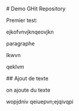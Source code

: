 \# Demo GHit Repository



Premier test:

ejkofvnvjknqeovjkn



paragraphe

lkwvn



qeklvm







\## Ajout de texte

on ajoute du texte

wopjdniv qeiuepvn;ejqivqpi

